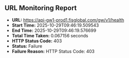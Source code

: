 ## URL Monitoring Report

- **URL:** https://api-gw1-prod1.fisglobal.com/gw/v1/health
- **Start Time:** 2025-10-29T09:46:19.509543
- **End Time:** 2025-10-29T09:46:19.576699
- **Total Time Taken:** 0.067156 seconds
- **HTTP Status Code:** 403
- **Status:** Failure
- **Failure Reason:** HTTP Status Code: 403
